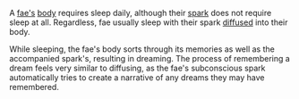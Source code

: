 A [fae's](<../Fae.md>) [body](<../Æther/Body.md>) requires sleep daily, although their [spark](<../Æther/Spark.md>) does not require sleep at all. Regardless, fae usually sleep with their spark [diffused](<../Æther/Diffusing.md>) into their body.

While sleeping, the fae's body sorts through its memories as well as the accompanied spark's, resulting in dreaming. The process of remembering a dream feels very similar to diffusing, as the fae's subconscious spark automatically tries to create a narrative of any dreams they may have remembered.